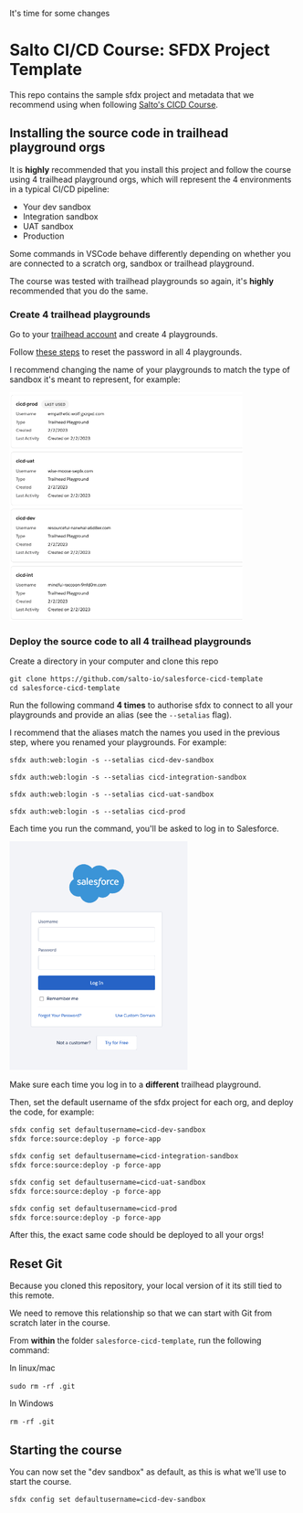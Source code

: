 It's time for some changes 

# Salto CI/CD Course: SFDX Project Template

This repo contains the sample sfdx project and metadata that we recommend using when following [Salto's CICD Course](www.salto.io).

## Installing the source code in trailhead playground orgs

It is **highly** recommended that you install this project and follow the course using 4 trailhead playground orgs, which will represent the 4 environments in a typical CI/CD pipeline:

- Your dev sandbox
- Integration sandbox
- UAT sandbox
- Production

Some commands in VSCode behave differently depending on whether you are connected to a scratch org, sandbox or trailhead playground. 

The course was tested with trailhead playgrounds so again, it's **highly** recommended that you do the same.

### Create 4 trailhead playgrounds

Go to your [trailhead account](https://trailhead.salesforce.com/) and create 4 playgrounds. 

Follow [these steps](https://trailhead.salesforce.com/content/learn/modules/trailhead_playground_management/get-your-trailhead-playground-username-and-password) to reset the password in all 4 playgrounds.

I recommend changing the name of your playgrounds to match the type of sandbox it's meant to represent, for example:

<img src="./github-images/playgrounds.png" height="400px">

### Deploy the source code to all 4 trailhead playgrounds

Create a directory in your computer and clone this repo

```
git clone https://github.com/salto-io/salesforce-cicd-template
cd salesforce-cicd-template
```

Run the following command **4 times** to authorise sfdx to connect to all your playgrounds and provide an alias (see the `--setalias` flag).

I recommend that the aliases match the names you used in the previous step, where you renamed your playgrounds. For example:

```
sfdx auth:web:login -s --setalias cicd-dev-sandbox
```

```
sfdx auth:web:login -s --setalias cicd-integration-sandbox
```

```
sfdx auth:web:login -s --setalias cicd-uat-sandbox
```

```
sfdx auth:web:login -s --setalias cicd-prod
```

Each time you run the command, you'll be asked to log in to Salesforce. 

<img src="./github-images/login.png" height="400px">


Make sure each time you log in to a **different** trailhead playground.

Then, set the default username of the sfdx project for each org, and deploy the code, for example:

```
sfdx config set defaultusername=cicd-dev-sandbox
sfdx force:source:deploy -p force-app
```

```
sfdx config set defaultusername=cicd-integration-sandbox
sfdx force:source:deploy -p force-app
```

```
sfdx config set defaultusername=cicd-uat-sandbox
sfdx force:source:deploy -p force-app
```

```
sfdx config set defaultusername=cicd-prod
sfdx force:source:deploy -p force-app
```

After this, the exact same code should be deployed to all your orgs!

## Reset Git

Because you cloned this repository, your local version of it its still tied to this remote. 

We need to remove this relationship so that we can start with Git from scratch later in the course.

From **within** the folder `salesforce-cicd-template`, run the following command:

In linux/mac

`sudo rm -rf .git`

In Windows

`rm -rf .git`

## Starting the course

You can now set the "dev sandbox" as default, as this is what we'll use to start the course.

```
sfdx config set defaultusername=cicd-dev-sandbox
```



